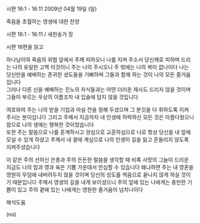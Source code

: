 시편 16:1 - 16:11 
2009년 04월 19일 (일)

죽음을 초월하는 영생에 대한 찬양



시편 16:1 - 16:11 / 새찬송가  장


시편 16편을 읽고

하나님이여 죽음의 위협 앞에서 주께 피하오니 나를 지켜 주소서 
당신께로 피하며 드리는 나의 유일한 고백 이것이니
주는 나의 주시오니 주 밖에는 나의 복이 없나이다 
나는 당신만을 예배하는 존귀한 성도들을 기뻐하며 
그들과 함께 하는 것이 나의 모든 즐거움입니다   
그러나 다른 신을 예배하는 진노의 자식들과는 어떤 더러운 제사도 드리지 않을 것이며 
그들이 부르는 우상의 이름조차 내 입술에 담지 않을 것입니다 

여호와여 주는 나의 받을 기업과 마실 잔을 정해 두셨으며 
그 분깃을 다 취하도록 지켜 주시는 분이십니다
그리고 주께서 지금까지 내 인생에 허락하신 모든 것은 아름다웠으니  
참으로 나의 생애는 행복한 것이었습니다   
또한 주는 말씀으로 나를 훈계하시고 양심으로 교훈하심으로 
나로 항상 당신을 내 앞에 모실 수 있게 하셨고 
주께서 내 곁에 계심으로 
나의 인생이 길을 잃고 흔들리지 않도록 지켜주셨습니다  

이 같은 주의 선하신 은총과 주의 든든한 말씀을 생각할 때 
비록 사망의 그늘이 드리운 지금도 
나의 맘과 영과 육은 기쁨 가운데서 안심할 수 있습니다 
왜냐하면 주는 내 영혼을 영원히 무덤에 내버려두지 않을 것이며 
당신의 성도를 썩음으로 끝나지 않게 하실 것이기 때문입니다 
주께서 영생의 길을 내게 보이셨으니 
주의 앞에 있는 나에게는 충만한 기쁨이 있고 
주의 곁에 있는 나에게는 영원한 즐거움이 넘치나이다

해석도움





(no)